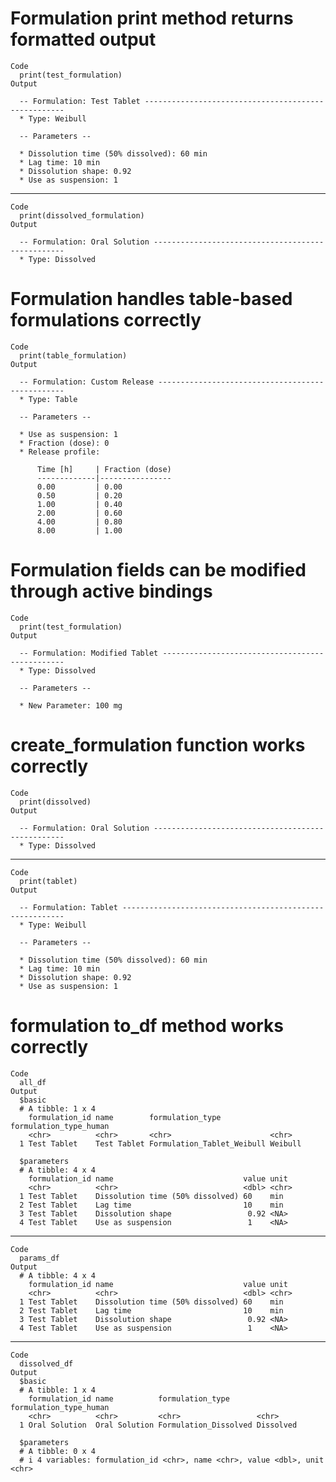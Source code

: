 # Formulation print method returns formatted output

    Code
      print(test_formulation)
    Output
      
      -- Formulation: Test Tablet ----------------------------------------------------
      * Type: Weibull
      
      -- Parameters --
      
      * Dissolution time (50% dissolved): 60 min
      * Lag time: 10 min
      * Dissolution shape: 0.92
      * Use as suspension: 1

---

    Code
      print(dissolved_formulation)
    Output
      
      -- Formulation: Oral Solution --------------------------------------------------
      * Type: Dissolved

# Formulation handles table-based formulations correctly

    Code
      print(table_formulation)
    Output
      
      -- Formulation: Custom Release -------------------------------------------------
      * Type: Table
      
      -- Parameters --
      
      * Use as suspension: 1
      * Fraction (dose): 0
      * Release profile:
      
          Time [h]     | Fraction (dose)
          -------------|----------------
          0.00         | 0.00
          0.50         | 0.20
          1.00         | 0.40
          2.00         | 0.60
          4.00         | 0.80
          8.00         | 1.00
      

# Formulation fields can be modified through active bindings

    Code
      print(test_formulation)
    Output
      
      -- Formulation: Modified Tablet ------------------------------------------------
      * Type: Dissolved
      
      -- Parameters --
      
      * New Parameter: 100 mg

# create_formulation function works correctly

    Code
      print(dissolved)
    Output
      
      -- Formulation: Oral Solution --------------------------------------------------
      * Type: Dissolved

---

    Code
      print(tablet)
    Output
      
      -- Formulation: Tablet ---------------------------------------------------------
      * Type: Weibull
      
      -- Parameters --
      
      * Dissolution time (50% dissolved): 60 min
      * Lag time: 10 min
      * Dissolution shape: 0.92
      * Use as suspension: 1

# formulation to_df method works correctly

    Code
      all_df
    Output
      $basic
      # A tibble: 1 x 4
        formulation_id name        formulation_type           formulation_type_human
        <chr>          <chr>       <chr>                      <chr>                 
      1 Test Tablet    Test Tablet Formulation_Tablet_Weibull Weibull               
      
      $parameters
      # A tibble: 4 x 4
        formulation_id name                             value unit 
        <chr>          <chr>                            <dbl> <chr>
      1 Test Tablet    Dissolution time (50% dissolved) 60    min  
      2 Test Tablet    Lag time                         10    min  
      3 Test Tablet    Dissolution shape                 0.92 <NA> 
      4 Test Tablet    Use as suspension                 1    <NA> 
      

---

    Code
      params_df
    Output
      # A tibble: 4 x 4
        formulation_id name                             value unit 
        <chr>          <chr>                            <dbl> <chr>
      1 Test Tablet    Dissolution time (50% dissolved) 60    min  
      2 Test Tablet    Lag time                         10    min  
      3 Test Tablet    Dissolution shape                 0.92 <NA> 
      4 Test Tablet    Use as suspension                 1    <NA> 

---

    Code
      dissolved_df
    Output
      $basic
      # A tibble: 1 x 4
        formulation_id name          formulation_type      formulation_type_human
        <chr>          <chr>         <chr>                 <chr>                 
      1 Oral Solution  Oral Solution Formulation_Dissolved Dissolved             
      
      $parameters
      # A tibble: 0 x 4
      # i 4 variables: formulation_id <chr>, name <chr>, value <dbl>, unit <chr>
      

